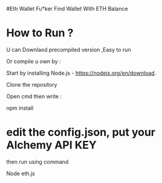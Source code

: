 #Eth Wallet Fu*ker
  Find Wallet With ETH Balance

# How to Run ?

 U can Downlaod precompiled version ,Easy to run

Or compile u own by :

Start by installing Node.js - https://nodejs.org/en/download.

Clone the repository

Open cmd then write :

npm install

# edit the config.json, put your Alchemy API KEY

then run using command 

Node eth.js

